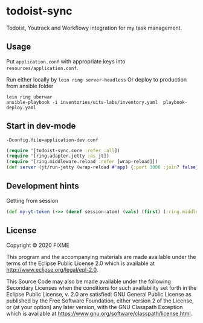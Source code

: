 # todoist-sync

Todoist, Youtrack and Workflowy integration for my task management.

## Usage

Put `application.conf` with appropriate keys into `resources/application.conf`.

Run either locally by `lein ring server-headless`
Or deploy to production from ansible folder

    lein ring uberwar
    ansible-playbook -i inventories/uits-labs/inventory.yaml  playbook-deploy.yaml

## Start in dev-mode

`-Dconfig.file=application-dev.conf`

```clojure
(require '[todoist-sync.core :refer :all])
(require '[ring.adapter.jetty :as jt])
(require '[ring.middleware.reload :refer [wrap-reload]])
(def server (jt/run-jetty (wrap-reload #'app) {:port 3000 :join? false}))
```

## Development hints

Getting from session
```clojure
(def my-yt-token (->> (deref session-atom) (vals) (first) (:ring.middleware.oauth2/access-tokens) (:youtrack) (:token)))
```

## License

Copyright © 2020 FIXME

This program and the accompanying materials are made available under the
terms of the Eclipse Public License 2.0 which is available at
http://www.eclipse.org/legal/epl-2.0.

This Source Code may also be made available under the following Secondary
Licenses when the conditions for such availability set forth in the Eclipse
Public License, v. 2.0 are satisfied: GNU General Public License as published by
the Free Software Foundation, either version 2 of the License, or (at your
option) any later version, with the GNU Classpath Exception which is available
at https://www.gnu.org/software/classpath/license.html.
